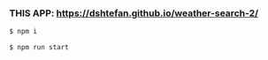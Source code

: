 ### THIS APP: https://dshtefan.github.io/weather-search-2/

```bash
$ npm i
```
```bash
$ npm run start
```
